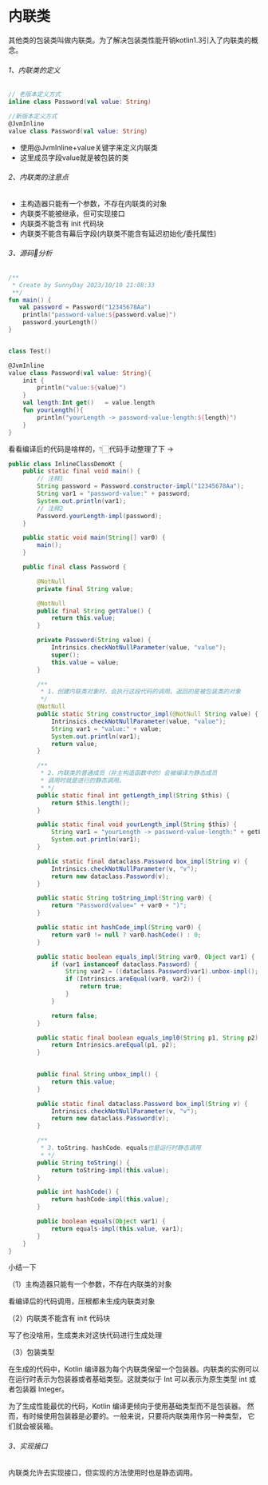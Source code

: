 # 内联类

其他类的包装类叫做内联类。为了解决包装类性能开销kotlin1.3引入了内联类的概念。

###### 1、内联类的定义

```kotlin
// 老版本定义方式
inline class Password(val value: String)

//新版本定义方式
@JvmInline
value class Password(val value: String)
```

- 使用@JvmInline+value关键字来定义内联类
- 这里成员字段value就是被包装的类

###### 2、内联类的注意点

- 主构造器只能有一个参数，不存在内联类的对象
- 内联类不能被继承，但可实现接口
- 内联类不能含有 init 代码块
- 内联类不能含有幕后字段(内联类不能含有延迟初始化/委托属性)

###### 3、源码🌰分析

```kotlin
/**
 * Create by SunnyDay 2023/10/10 21:08:33
 **/
fun main() {
   val password = Password("12345678Aa")
    println("password-value:${password.value}")
    password.yourLength()
}


class Test()

@JvmInline
value class Password(val value: String){
    init {
        println("value:${value}")
    }
    val length:Int get()   = value.length
    fun yourLength(){
        println("yourLength -> password-value-length:${length}")
    }
}
```

看看编译后的代码是啥样的，👇🏻代码手动整理了下 ->

```java
public class InlineClassDemoKt {
    public static final void main() {
        // 注释1
        String password = Password.constructor-impl("12345678Aa");
        String var1 = "password-value:" + password;
        System.out.println(var1);
        // 注释2
        Password.yourLength-impl(password);
    }

    public static void main(String[] var0) {
        main();
    }

    public final class Password {

        @NotNull
        private final String value;

        @NotNull
        public final String getValue() {
            return this.value;
        }

        private Password(String value) {
            Intrinsics.checkNotNullParameter(value, "value");
            super();
            this.value = value;
        }

        /**
         * 1、创建内联类对象时，会执行这段代码的调用。返回的是被包装类的对象
         */
        @NotNull
        public static String constructor_impl(@NotNull String value) {
            Intrinsics.checkNotNullParameter(value, "value");
            String var1 = "value:" + value;
            System.out.println(var1);
            return value;
        }

        /**
         * 2、内联类的普通成员（非主构造函数中的）会被编译为静态成员
         * 调用时就是进行的静态调用。
         * */
        public static final int getLength_impl(String $this) {
            return $this.length();
        }

        public static final void yourLength_impl(String $this) {
            String var1 = "yourLength -> password-value-length:" + getLength-impl($this);
            System.out.println(var1);
        }

        public static final dataclass.Password box_impl(String v) {
            Intrinsics.checkNotNullParameter(v, "v");
            return new dataclass.Password(v);
        }

        public static String toString_impl(String var0) {
            return "Password(value=" + var0 + ")";
        }

        public static int hashCode_impl(String var0) {
            return var0 != null ? var0.hashCode() : 0;
        }

        public static boolean equals_impl(String var0, Object var1) {
            if (var1 instanceof dataclass.Password) {
                String var2 = ((dataclass.Password)var1).unbox-impl();
                if (Intrinsics.areEqual(var0, var2)) {
                    return true;
                }
            }

            return false;
        }

        public static final boolean equals_impl0(String p1, String p2) {
            return Intrinsics.areEqual(p1, p2);
        }

        
        public final String unbox_impl() {
            return this.value;
        }

        public static final dataclass.Password box_impl(String v) {
            Intrinsics.checkNotNullParameter(v, "v");
            return new dataclass.Password(v);
        }

        /**
         * 3、toString、hashCode、equals也是运行时静态调用
         * */
        public String toString() {
            return toString-impl(this.value);
        }

        public int hashCode() {
            return hashCode-impl(this.value);
        }

        public boolean equals(Object var1) {
            return equals-impl(this.value, var1);
        }
    }
}
```

小结一下

（1）主构造器只能有一个参数，不存在内联类的对象

看编译后的代码调用，压根都未生成内联类对象

（2）内联类不能含有 init 代码块

写了也没啥用，生成类未对这快代码进行生成处理

（3）包装类型

在生成的代码中，Kotlin 编译器为每个内联类保留一个包装器。内联类的实例可以在运行时表示为包装器或者基础类型。这就类似于 Int 可以表示为原生类型
int 或者包装器 Integer。

为了生成性能最优的代码，Kotlin 编译更倾向于使用基础类型而不是包装器。 然而，有时候使用包装器是必要的。一般来说，只要将内联类用作另一种类型，
它们就会被装箱。

###### 3、实现接口

内联类允许去实现接口，但实现的方法使用时也是静态调用。


